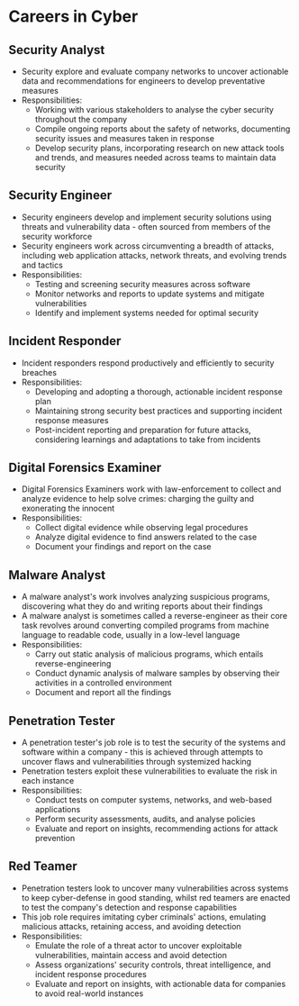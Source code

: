 # Careers in Cyber

## Security Analyst

- Security explore and evaluate company networks to uncover actionable data and recommendations for engineers to develop preventative measures
- Responsibilities:
    - Working with various stakeholders to analyse the cyber security throughout the company
    - Compile ongoing reports about the safety of networks, documenting security issues and measures taken in response
    - Develop security plans, incorporating research on new attack tools and trends, and measures needed across teams to maintain data security

## Security Engineer

- Security engineers develop and implement security solutions using threats and vulnerability data - often sourced from members of the security workforce
- Security engineers work across circumventing a breadth of attacks, including web application attacks, network threats, and evolving trends and tactics
- Responsibilities:
    - Testing and screening security measures across software
    - Monitor networks and reports to update systems and mitigate vulnerabilities
    - Identify and implement systems needed for optimal security

## Incident Responder

- Incident responders respond productively and efficiently to security breaches
- Responsibilities:
    - Developing and adopting a thorough, actionable incident response plan
    - Maintaining strong security best practices and supporting incident response measures
    - Post-incident reporting and preparation for future attacks, considering learnings and adaptations to take from incidents

## Digital Forensics Examiner

- Digital Forensics Examiners work with law-enforcement to collect and analyze evidence to help solve crimes: charging the guilty and exonerating the innocent
- Responsibilities:
    - Collect digital evidence while observing legal procedures
    - Analyze digital evidence to find answers related to the case
    - Document your findings and report on the case

## Malware Analyst

- A malware analyst's work involves analyzing suspicious programs, discovering what they do and writing reports about their findings
- A malware analyst is sometimes called a reverse-engineer as their core task revolves around converting compiled programs from machine language to readable code, usually in a low-level language
- Responsibilities:
    - Carry out static analysis of malicious programs, which entails reverse-engineering
    - Conduct dynamic analysis of malware samples by observing their activities in a controlled environment
    - Document and report all the findings

## Penetration Tester

- A penetration tester's job role is to test the security of the systems and software within a company - this is achieved through attempts to uncover flaws and vulnerabilities through systemized hacking
- Penetration testers exploit these vulnerabilities to evaluate the risk in each instance
- Responsibilities:
    - Conduct tests on computer systems, networks, and web-based applications
    - Perform security assessments, audits, and analyse policies
    - Evaluate and report on insights, recommending actions for attack prevention

## Red Teamer

- Penetration testers look to uncover many vulnerabilities across systems to keep cyber-defense in good standing, whilst red teamers are enacted to test the company's detection and response capabilities
- This job role requires imitating cyber criminals' actions, emulating malicious attacks, retaining access, and avoiding detection
- Responsibilities:
    - Emulate the role of a threat actor to uncover exploitable vulnerabilities, maintain access and avoid detection
    - Assess organizations' security controls, threat intelligence, and incident response procedures
    - Evaluate and report on insights, with actionable data for companies to avoid real-world instances
